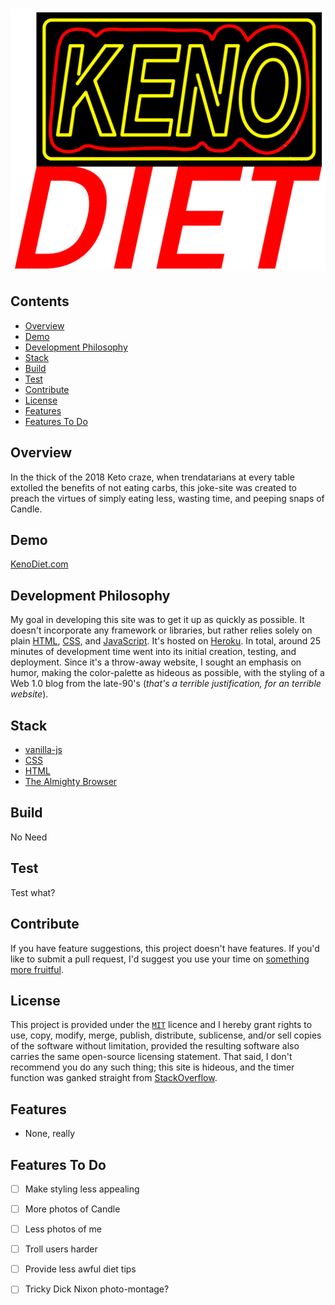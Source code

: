 # ![KenoDiet](https://raw.githubusercontent.com/efournier92/KenoDiet/master/img/logo/KenoDiet_Logo.png)

## Contents
- [Overview](#overview)
- [Demo](#demo)
- [Development Philosophy](#development-philosophy)
- [Stack](#stack)
- [Build](#build)
- [Test](#test)
- [Contribute](#contribute)
- [License](#license)
- [Features](#features)
- [Features To Do](#features-to-do)

## Overview
In the thick of the 2018 Keto craze, when trendatarians at every table extolled the benefits of not eating carbs, this joke-site was created to preach the virtues of simply eating less, wasting time, and peeping snaps of Candle.

## Demo
[KenoDiet.com](http://www.kenodiet.com/)

## Development Philosophy
My goal in developing this site was to get it up as quickly as possible. It doesn't incorporate any framework or libraries, but rather relies solely on plain [HTML](https://html.com/), [CSS](https://developer.mozilla.org/en-US/docs/Web/CSS), and [JavaScript](https://www.javascript.com/). It's hosted on [Heroku](https://www.heroku.com/). In total, around 25 minutes of development time went into its initial creation, testing, and deployment. Since it's a throw-away website, I sought an emphasis on humor, making the color-palette as hideous as possible, with the styling of a Web 1.0 blog from the late-90's (_that's a terrible justification, for an terrible website_).

## Stack
- [vanilla-js](http://vanilla-js.com/)
- [CSS](https://developer.mozilla.org/en-US/docs/Web/CSS)
- [HTML](https://www.w3schools.com/html/html_intro.asp)
- [The Almighty Browser](https://en.wikipedia.org/wiki/Web_browser)

## Build
No Need

## Test
Test what?

## Contribute
If you have feature suggestions, this project doesn't have features. If you'd like to submit a pull request, I'd suggest you use your time on [something more fruitful](https://www.pointerpointer.com/).

## License
This project is provided under the [`MIT`](https://opensource.org/licenses/MIT) licence and I hereby grant rights to use, copy, modify, merge, publish, distribute, sublicense, and/or sell copies of the software without limitation, provided the resulting software also carries the same open-source licensing statement. That said, I don't recommend you do any such thing; this site is hideous, and the timer function was ganked straight from [StackOverflow](https://stackoverflow.com/questions/16156832/javascript-countdown-to-next-real-5-minutes/16157186#16157186).

## Features
- None, really

## Features To Do
- [ ] Make styling less appealing
- [ ] More photos of Candle
- [ ] Less photos of me
- [ ] Troll users harder
- [ ] Provide less awful diet tips
- [ ] Tricky Dick Nixon photo-montage?

